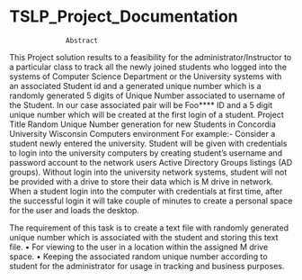 # TSLP_Project_Documentation
                  Abstract
  This Project solution results to a feasibility for the administrator/Instructor to a particular class to track all the newly joined students who logged into the systems of Computer Science Department or the University systems with an associated Student id and a generated unique number which is a randomly generated 5 digits of Unique Number associated to username of the Student. In our case associated pair will be Foo**** ID and a 5 digit unique number which will be created at the first login of a student. 
                  Project Title
Random Unique Number generation for new Students in Concordia University Wisconsin Computers environment 
                For example:- 
        Consider a student newly entered the university. Student will be given with credentials to login into the university computers by creating student’s username and password account to the network users Active Directory Groups listings (AD groups). 
Without login into the university network systems, student will not be provided with a drive to store their data which is M drive in network. When a student login into the computer with credentials at first time, after the successful login it will take couple of minutes to create a personal space for the user and loads the desktop. 
  
  The requirement of this task is to create a text file with randomly generated unique number which is associated with the student and storing this text file. 
•	For viewing to the user in a location within the assigned M drive space. 
•	Keeping the associated random unique number according to student for the administrator for usage in tracking and business purposes. 
